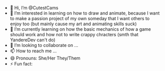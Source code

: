 - 👋 Hi, I’m @CutestCams
- 👀 I’m interested in learning on how to draw and animate, because I want to make a passion project of my own someday that I want others to enjoy too (but mainly cause my art and animating skills suck) 
- 🌱 I’m currently learning on how the basic mechanics of how a game should work and how not to write crappy chracters (smth that YandereDev can't do)
- 💞️ I’m looking to collaborate on ...
- 📫 How to reach me ...
- 😄 Pronouns: She/Her They/Them
- ⚡ Fun fact: 

<!---
CutestCams/CutestCams is a ✨ special ✨ repository because its `README.md` (this file) appears on your GitHub profile.
You can click the Preview link to take a look at your changes.
--->

